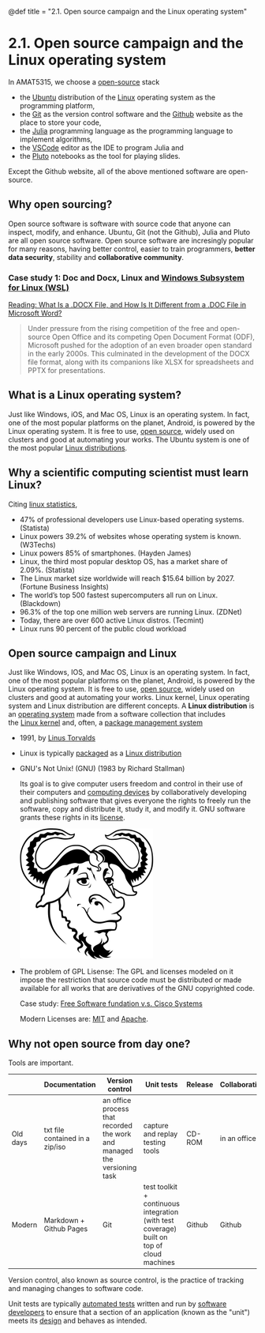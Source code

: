 @def title = "2.1. Open source campaign and the Linux operating system"

# 2.1. Open source campaign and the Linux operating system

In AMAT5315, we choose a [open-source](https://en.wikipedia.org/wiki/Open_source) stack
* the [Ubuntu](https://ubuntu.com/desktop) distribution of the [Linux](https://en.wikipedia.org/wiki/Linux) operating system as the programming platform,
* the [Git](https://git-scm.com/) as the version control software and the [Github](https://github.com/) website as the place to store your code,
* the [Julia](https://julialang.org/) programming language as the programming language to implement algorithms,
* the [VSCode](https://www.julia-vscode.org/) editor as the IDE to program Julia and
* the [Pluto](https://github.com/fonsp/Pluto.jl) notebooks as the tool for playing slides.

Except the Github website, all of the above mentioned software are open-source.

## Why open sourcing?
Open source software is software with source code that anyone can inspect, modify, and enhance.
Ubuntu, Git (not the Github), Julia and Pluto are all open source software.
Open source software are incresingly popular for many reasons, having better control, easier to train programmers, **better data security**, stability and **collaborative community**.

### Case study 1: Doc and Docx, Linux and [Windows Subsystem for Linux (WSL)](https://learn.microsoft.com/en-us/windows/wsl/install)

[Reading: What Is a .DOCX File, and How Is It Different from a .DOC File in Microsoft Word?](https://www.howtogeek.com/304622/what-is-a-.docx-file-and-how-is-it-different-from-a-.doc-file-in-microsoft-word/)

> Under pressure from the rising competition of the free and open-source Open Office and its competing Open Document Format (ODF), Microsoft pushed for the adoption of an even broader open standard in the early 2000s. This culminated in the development of the DOCX file format, along with its companions like XLSX for spreadsheets and PPTX for presentations.

## What is a Linux operating system?
Just like Windows, iOS, and Mac OS, Linux is an operating system. In fact, one of the most popular platforms on the planet, Android, is powered by the Linux operating system.
It is free to use, [open source](https://opensource.com/resources/what-open-source), widely used on clusters and good at automating your works.
The Ubuntu system is one of the most popular [Linux distributions](https://en.wikipedia.org/wiki/Linux_distribution).


## Why a scientific computing scientist must learn Linux?
Citing [linux statistics](https://truelist.co/blog/linux-statistics/),
- 47% of professional developers use Linux-based operating systems. (Statista)
- Linux powers 39.2% of websites whose operating system is known. (W3Techs)
- Linux powers 85% of smartphones. (Hayden James)
- Linux, the third most popular desktop OS, has a market share of 2.09%. (Statista)
- The Linux market size worldwide will reach \$15.64 billion by 2027. (Fortune Business Insights)
- The world’s top 500 fastest supercomputers all run on Linux. (Blackdown)
- 96.3% of the top one million web servers are running Linux. (ZDNet)
- Today, there are over 600 active Linux distros. (Tecmint)
- Linux runs 90 percent of the public cloud workload

## Open source campaign and Linux

Just like Windows, IOS, and Mac OS, Linux is an operating system. In fact, one of the most popular platforms on the planet, Android, is powered by the Linux operating system.
It is free to use, [open source](https://opensource.com/resources/what-open-source), widely used on clusters and good at automating your works.
Linux kernel, Linux operating system and Linux distribution are different concepts.
 A **Linux distribution** is an [operating system](https://en.wikipedia.org/wiki/Operating_system) made from a software collection that includes the [Linux kernel](https://en.wikipedia.org/wiki/Linux_kernel) and, often, a [package management system](https://en.wikipedia.org/wiki/Package_management_system)
    
- 1991, by [Linus Torvalds](https://en.wikipedia.org/wiki/Linus_Torvalds)
- Linux is typically [packaged](https://en.wikipedia.org/wiki/Package_manager) as a [Linux distribution](https://en.wikipedia.org/wiki/Linux_distribution)
- GNU's Not Unix! (GNU) (1983 by Richard Stallman)
    
    Its goal is to give computer users freedom and control in their use of their computers and [computing devices](https://en.wikipedia.org/wiki/Computer_hardware) by collaboratively developing and publishing software that gives everyone the rights to freely run the software, copy and distribute it, study it, and modify it. GNU software grants these rights in its [license](https://en.wikipedia.org/wiki/GNU_General_Public_License).
    
    ![](/assets/images/gnu.png)
    
- The problem of GPL Lisense: The GPL and licenses modeled on it impose the restriction that source code must be distributed or made available for all works that are derivatives of the GNU copyrighted code.
    
    Case study: [Free Software fundation v.s. Cisco Systems](https://www.notion.so/Wiki-53dd9dafd57b40f6b253d6605667a472)
    
    Modern Licenses are: [MIT](https://en.wikipedia.org/wiki/MIT_License) and [Apache](https://en.wikipedia.org/wiki/Apache_License).

## Why not open source from day one?

Tools are important.

|  | Documentation | Version control | Unit tests | Release | Collaboration |
| --- | --- | --- | --- | --- | --- |
| Old days | txt file contained in a zip/iso | an office process that recorded the work and managed the versioning task | capture and replay testing tools | CD-ROM | in an office |
| Modern | Markdown + Github Pages | Git | test toolkit + continuous integration (with test coverage) built on top of cloud machines | Github | Github |

Version control, also known as source control, is the practice of tracking and managing changes to software code.

Unit tests are typically [automated tests](https://en.wikipedia.org/wiki/Automated_test) written and run by [software developers](https://en.wikipedia.org/wiki/Software_developer) to ensure that a section of an application (known as the "unit") meets its [design](https://en.wikipedia.org/wiki/Software_design) and behaves as intended.
